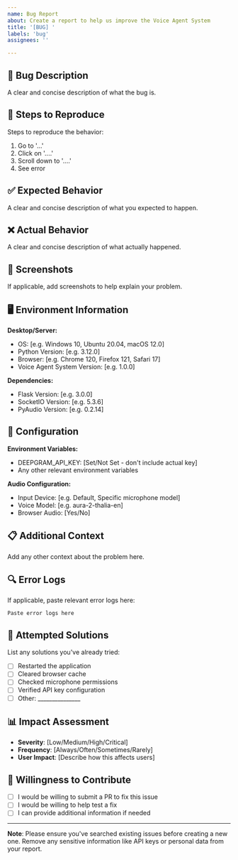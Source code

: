 ```yaml
---
name: Bug Report
about: Create a report to help us improve the Voice Agent System
title: '[BUG] '
labels: 'bug'
assignees: ''

---
```


## 🐛 Bug Description
A clear and concise description of what the bug is.

## 🔄 Steps to Reproduce
Steps to reproduce the behavior:
1. Go to '...'
2. Click on '....'
3. Scroll down to '....'
4. See error

## ✅ Expected Behavior
A clear and concise description of what you expected to happen.

## ❌ Actual Behavior
A clear and concise description of what actually happened.

## 📸 Screenshots
If applicable, add screenshots to help explain your problem.

## 🖥️ Environment Information
**Desktop/Server:**
- OS: [e.g. Windows 10, Ubuntu 20.04, macOS 12.0]
- Python Version: [e.g. 3.12.0]
- Browser: [e.g. Chrome 120, Firefox 121, Safari 17]
- Voice Agent System Version: [e.g. 1.0.0]

**Dependencies:**
- Flask Version: [e.g. 3.0.0]
- SocketIO Version: [e.g. 5.3.6]
- PyAudio Version: [e.g. 0.2.14]

## 🔧 Configuration
**Environment Variables:**
- DEEPGRAM_API_KEY: [Set/Not Set - don't include actual key]
- Any other relevant environment variables

**Audio Configuration:**
- Input Device: [e.g. Default, Specific microphone model]
- Voice Model: [e.g. aura-2-thalia-en]
- Browser Audio: [Yes/No]

## 📋 Additional Context
Add any other context about the problem here.

## 🔍 Error Logs
If applicable, paste relevant error logs here:

```
Paste error logs here
```

## 🧪 Attempted Solutions
List any solutions you've already tried:
- [ ] Restarted the application
- [ ] Cleared browser cache
- [ ] Checked microphone permissions
- [ ] Verified API key configuration
- [ ] Other: _______________

## 📊 Impact Assessment
- **Severity**: [Low/Medium/High/Critical]
- **Frequency**: [Always/Often/Sometimes/Rarely]
- **User Impact**: [Describe how this affects users]

## 🤝 Willingness to Contribute
- [ ] I would be willing to submit a PR to fix this issue
- [ ] I would be willing to help test a fix
- [ ] I can provide additional information if needed

---

**Note**: Please ensure you've searched existing issues before creating a new one. Remove any sensitive information like API keys or personal data from your report.